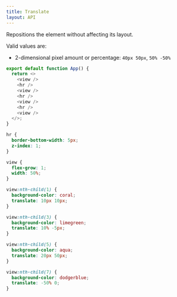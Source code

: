 ```yaml
---
title: Translate
layout: API
---
```



Repositions the element without affecting its layout.

Valid values are:
- 2-dimensional pixel amount or percentage: `40px 50px`, `50% -50%`

<Sandpack>

```js App.js
export default function App() {
  return <>
    <view />
    <hr />
    <view />
    <hr />
    <view />
    <hr />
    <view />
  </>;
}
```

```css style.css active
hr {
  border-bottom-width: 5px;
  z-index: 1;
}

view {
  flex-grow: 1;
  width: 50%;
}

view:nth-child(1) {
  background-color: coral;
  translate: 10px 10px;
}

view:nth-child(3) {
  background-color: limegreen;
  translate: 10% -5px;
}

view:nth-child(5) {
  background-color: aqua;
  translate: 20px 50px;
}

view:nth-child(7) {
  background-color: dodgerblue;
  translate: -50% 0;
}
```

</Sandpack>
